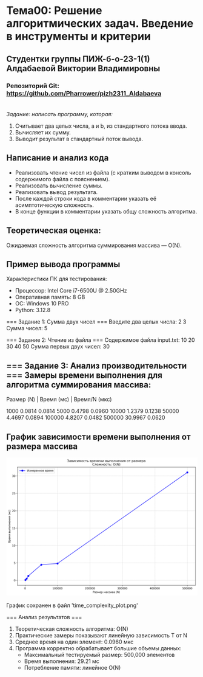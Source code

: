 # **Тема00**: Решение алгоритмических задач. Введение в инструменты и критерии
## Студентки группы ПИЖ-б-о-23-1(1) Алдабаевой Виктории Владимировны
### Репозиторий Git: https://github.com/Pharrower/pizh2311_Aldabaeva <br><br> 

*Задание: написать программу, которая:*
1. Считывает два целых числа, a и b, из стандартного потока ввода.
2. Вычисляет их сумму.
3. Выводит результат в стандартный поток вывода.

## Написание и анализ кода

- Реализовать чтение чисел из файла (с кратким выводом в консоль содержимого файла с пояснением).
- Реализовать вычисление суммы.
- Реализовать вывод результата.
- После каждой строки кода в комментарии указать её асимптотическую сложность.
- В конце функции в комментарии указать общу сложность алгоритма.  


## Теоретическая оценка:
Ожидаемая сложность алгоритма суммирования массива — O(N).

## Пример вывода программы

Характеристики ПК для тестирования:       
  - Процессор: Intel Core i7-6500U @ 2.50GHz
  - Оперативная память: 8 GB
  - ОС: Windows 10 PRO
  - Python: 3.12.8

=== Задание 1: Сумма двух чисел ===
Введите два целых числа:
2
3
Сумма чисел: 5

=== Задание 2: Чтение из файла ===
Содержимое файла input.txt:
10 20 30 40 50
Сумма первых двух чисел: 30

=== Задание 3: Анализ производительности ===
Замеры времени выполнения для алгоритма суммирования массива:
---------------------------------------------
Размер (N) |   Время (мс) |   Время/N (мкс)

  1000          0.0814           0.0814
  5000          0.4798           0.0960
 10000          1.2379           0.1238
 50000          4.4697           0.0894
100000          4.8207           0.0482
500000         30.9967           0.0620

## График зависимости времени выполнения от размера массива
<img src="time_complexity_plot.png">

График сохранен в файл 'time_complexity_plot.png'

=== Анализ результатов ===
1. Теоретическая сложность алгоритма: O(N)
2. Практические замеры показывают линейную зависимость T от N
3. Среднее время на один элемент: 0.0960 мкс
4. Программа корректно обрабатывает большие объемы данных:
   - Максимальный тестируемый размер: 500,000 элементов
   - Время выполнения: 29.21 мс
   - Потребление памяти: линейное O(N)